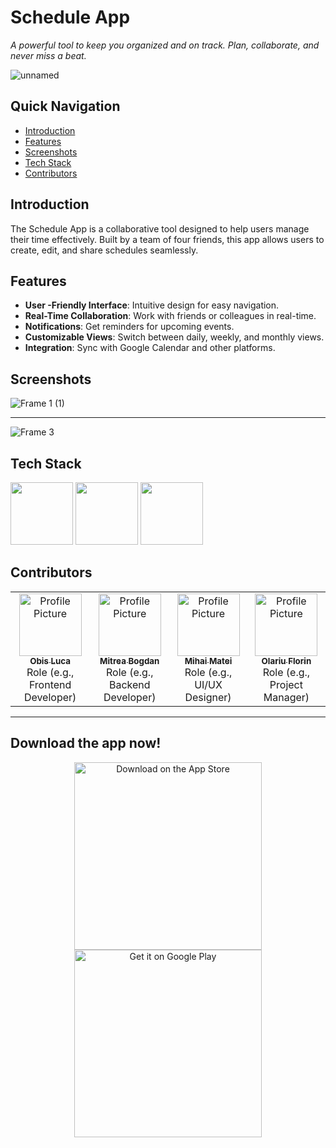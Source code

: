 # Schedule App
_A powerful tool to keep you organized and on track. Plan, collaborate, and never miss a beat._

![unnamed](https://github.com/user-attachments/assets/2561eacc-273d-4958-b08b-6ec82a1b64bf)


## Quick Navigation
- [Introduction](#introduction)
- [Features](#features)
- [Screenshots](#screenshots)
- [Tech Stack](#techstack)
- [Contributors](#contributing)

## Introduction

The Schedule App is a collaborative tool designed to help users manage their time effectively. Built by a team of four friends, this app allows users to create, edit, and share schedules seamlessly.

## Features
- **User -Friendly Interface**: Intuitive design for easy navigation.
- **Real-Time Collaboration**: Work with friends or colleagues in real-time.
- **Notifications**: Get reminders for upcoming events.
- **Customizable Views**: Switch between daily, weekly, and monthly views.
- **Integration**: Sync with Google Calendar and other platforms.

## Screenshots

![Frame 1 (1)](https://github.com/user-attachments/assets/9f79b859-1213-4ca2-b1e8-0528ddb8a47a)
_____________________________________________________________________________________________________________________________________________________________________________________________________________________
![Frame 3](https://github.com/user-attachments/assets/0a6142f6-5ccf-48dc-9afb-e5b1aece60a1)

## Tech Stack

<p float="left">
  <img src="https://user-images.githubusercontent.com/25181517/183897015-94a058a6-b86e-4e42-a37f-bf92061753e5.png" width="100" />
  <img src="https://user-images.githubusercontent.com/25181517/117201470-f6d56780-adec-11eb-8f7c-e70e376cfd07.png" width="100" /> 
  <img src="https://user-images.githubusercontent.com/25181517/183896128-ec99105a-ec1a-4d85-b08b-1aa1620b2046.png" width="100" />
</p>

## Contributors

<table>
  <tr>
    <td align="center">
      <a href="https://github.com/Obis-Luca">
        <img src="https://github.com/Obis-Luca.png" width="100px;" alt="Profile Picture"/><br />
        <sub><b>Obis Luca</b></sub>
      </a>
      <br />
      Role (e.g., Frontend Developer)
    </td>
    <td align="center">
      <a href="https://github.com/BogdanMitrea">
        <img src="https://github.com/BogdanMitrea.png" width="100px;" alt="Profile Picture"/><br />
        <sub><b>Mitrea Bogdan</b></sub>
      </a>
      <br />
      Role (e.g., Backend Developer)
    </td>
    <td align="center">
      <a href="https://github.com/matei2804">
        <img src="https://github.com/matei2804.png" width="100px;" alt="Profile Picture"/><br />
        <sub><b>Mihai Matei</b></sub>
      </a>
      <br />
      Role (e.g., UI/UX Designer)
    </td>
    <td align="center">
      <a href="https://github.com/Florin1616">
        <img src="https://github.com/Florin1616.png" width="100px;" alt="Profile Picture"/><br />
        <sub><b>Olariu Florin</b></sub>
      </a>
      <br />
      Role (e.g., Project Manager)
    </td>
  </tr>
</table>



_____________________________________________________________________________________________________________________________________________________________________________________________________________________
## Download the app now!

<p align="center">
  <a href="https://apps.apple.com/your-app-link">
    <img src="https://github.com/user-attachments/assets/0053f7e7-f36b-4813-bf76-024cbb4cbed1" width="300" alt="Download on the App Store">
  </a>
  <a href="https://play.google.com/store/apps/details?id=com.ubb.schedule">
    <img src="https://github.com/user-attachments/assets/71922aac-6d34-433d-a747-75d2e23f0722" width="300" alt="Get it on Google Play">
  </a>
</p>

